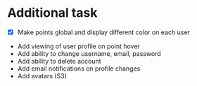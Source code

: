 # Additional task

- [x] Make points global and display different color on each user
- Add viewing of user profile on point hover
- Add ability to change username, email, password
- Add ability to delete account
- Add email notifications on profile changes
- Add avatars (S3)
